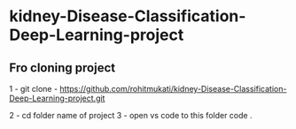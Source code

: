 # kidney-Disease-Classification-Deep-Learning-project

## Fro cloning project 
1 - git clone - https://github.com/rohitmukati/kidney-Disease-Classification-Deep-Learning-project.git

2 - cd folder name of project
3 - open vs code to this folder code .
